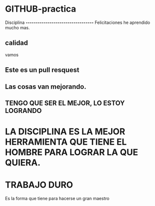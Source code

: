 # GITHUB-practica
Disciplina
**----------------------------------**
 Felicitaciones he aprendido mucho mas.
 ## calidad
 vamos
 ## Este es un pull resquest
 ## Las cosas van mejorando.
 ## TENGO QUE SER EL MEJOR, LO ESTOY LOGRANDO
 # LA DISCIPLINA ES LA MEJOR HERRAMIENTA QUE TIENE EL HOMBRE PARA LOGRAR LA QUE QUIERA.
 # TRABAJO DURO
 Es la forma que tiene para hacerse un gran maestro


